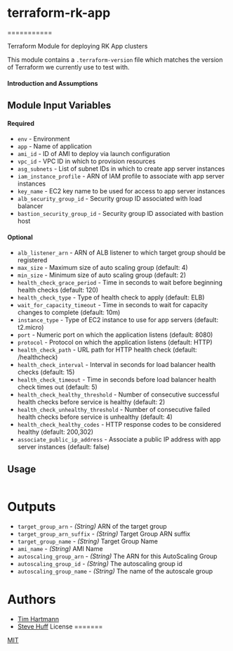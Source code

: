 # terraform-rk-app

===========

Terraform Module for deploying RK App clusters

This module contains a `.terraform-version` file which matches the version of Terraform we currently use to test with.


#### Introduction and Assumptions



Module Input Variables
----------------------
#### Required
- `env`                       - Environment
- `app`                       - Name of application
- `ami_id`                    - ID of AMI to deploy via launch configuration
- `vpc_id`                    - VPC ID in which to provision resources
- `asg_subnets`               - List of subnet IDs in which to create app server instances
- `iam_instance_profile`      - ARN of IAM profile to associate with app server instances
- `key_name`                  - EC2 key name to be used for access to app server instances
- `alb_security_group_id`     - Security group ID associated with load balancer
- `bastion_security_group_id` - Security group ID associated with bastion host

#### Optional

- `alb_listener_arn`                 - ARN of ALB listener to which target group should be registered
- `max_size`                         - Maximum size of auto scaling group (default: 4)
- `min_size`                         - Minimum size of auto scaling group (default: 2)
- `health_check_grace_period`        - Time in seconds to wait before beginning health checks (default: 120)
- `health_check_type`                - Type of health check to apply (default: ELB)
- `wait_for_capacity_timeout`        - Time in seconds to wait for capacity changes to complete (default: 10m)
- `instance_type`                    - Type of EC2 instance to use for app servers (default: t2.micro)
- `port`                             - Numeric port on which the application listens (default: 8080)
- `protocol`                         - Protocol on which the application listens (default: HTTP)
- `health_check_path`                - URL path for HTTP health check (default: /healthcheck)
- `health_check_interval`            - Interval in seconds for load balancer health checks (default: 15)
- `health_check_timeout`             - Time in seconds before load balancer health check times out (default: 5)
- `health_check_healthy_threshold`   - Number of consecutive successful health checks before service is healthy (default: 2)
- `health_check_unhealthy_threshold` - Number of consecutive failed health checks before service is unhealthy (default: 4)
- `health_check_healthy_codes`       - HTTP response codes to be considered healthy (default: 200,302)
- `associate_public_ip_address`      - Associate a public IP address with app server instances (default: false)

Usage
-----

```hcl

```

Outputs
=======
- `target_group_arn`        - _(String)_ ARN of the target group
- `target_group_arn_suffix` - _(String)_ Target Group ARN suffix
- `target_group_name`       - _(String)_ Target Group Name
- `ami_name`                - _(String)_ AMI Name
- `autoscaling_group_arn`   - _(String)_ The ARN for this AutoScaling Group
- `autoscaling_group_id`    - _(String)_ The autoscaling group id
- `autoscaling_group_name`  - _(String)_ The name of the autoscale group

Authors
=======

* [Tim Hartmann](https://github.com/tfhartmann)
* [Steve Huff](https://github.com/hakamadare)
License
=======

[MIT](LICENSE)
